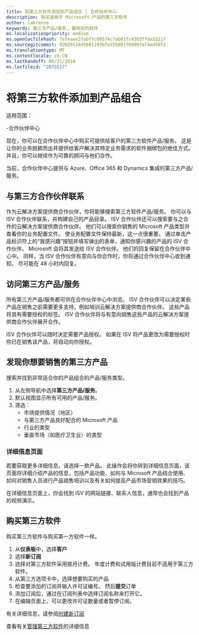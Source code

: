 ```yaml
---
title: 将第三方软件添加到产品组合 | 合作伙伴中心
description: 购买适用于 Microsoft 产品的第三方软件
author: labrenne
keywords: 第三方产品/服务, 要购买的软件
ms.localizationpriority: medium
ms.openlocfilehash: 7efeaee27abf7c08574c7ab81fc4303ffda3221f
ms.sourcegitcommit: 92629114d5081103bfe555081f69997af4ed56f2
ms.translationtype: MT
ms.contentlocale: zh-CN
ms.lasthandoff: 08/31/2018
ms.locfileid: "2875517"
---
```

# <a name="add-third-party-software-to-your-portfolio"></a>将第三方软件添加到产品组合

适用范围：

-合作伙伴中心

现在，你可以在合作伙伴中心中购买可提供给客户的第三方软件产品/服务。 这是让你的业务脱颖而出并提供给客户解决其特定业务需求的软件捆绑包的绝佳方式。 并且，你可以继续作为可靠的顾问与他们合作。

当前，合作伙伴中心提供与 Azure、Office 365 和 Dynamics 集成的第三方产品/服务。 

## <a name="connecting-with-third-party-partners"></a>与第三方合作伙伴联系
 
作为云解决方案提供商合作伙伴，你将能够搜索第三方软件产品/服务。 你可以与 ISV 合作伙伴联系，并构建自己的产品目录。 ISV 合作伙伴还可以搜索要与之合作的云解决方案提供商合作伙伴。 他们可以搜索你销售的 Microsoft 产品类型并查看你的业务配置文件。 使业务配置文件保持最新，这一点很重要。 通过单击产品标识符上的“我感兴趣”按钮并填写弹出的表单，通知你感兴趣的产品的 ISV 合作伙伴。 Microsoft 会将其发送给 ISV 合作伙伴。 他们的回复保留在合作伙伴中心中。 同样，当 ISV 合作伙伴有意向与你合作时，你将通过合作伙伴中心收到通知。 尽可能在 48 小时内回复。

## <a name="access-to-third-party-offers"></a>访问第三方产品/服务

所有第三方产品/服务都可供在合作伙伴中心中浏览。 ISV 合作伙伴可以决定某些产品在销售之前需要更多支持，例如培训云解决方案提供商合作伙伴。 这些产品将具有需要授权的标签。 ISV 合作伙伴将与有意向销售这些产品的云解决方案提供商合作伙伴展开合作。 

ISV 合作伙伴可以随时决定需要产品授权。 如果在 ISV 将产品更改为需要授权时你已在销售该产品，将自动向你授权。

## <a name="discover-third-party-products-you-want-to-sell"></a>发现你想要销售的第三方产品

搜索并找到非常适合你的产品组合的产品/服务类型。 

1. 从左侧导航中选择**第三方产品/服务**。
2. 默认视图显示所有可用的产品/服务。
3. 筛选：
    - 市场提供情况（地区）
    - 与第三方产品良好配合的 Microsoft 产品
    - 行业的类型
    - 垂直市场（如医疗卫生业）的类型

### <a name="the-details-page"></a>详细信息页面

若要获取更多详细信息，请选择一款产品。 此操作会将你转到详细信息页面，该页面将详细介绍产品的信息，包括产品功能、如何与 Microsoft 产品结合使用、如何对销售人员进行产品销售培训以及有关如何提高产品市场营销效果的技巧。

在详细信息页面上，你会找到 ISV 的网站链接、联系人信息，通常也会找到产品的视频演示。 

## <a name="purchase-the-third-party-software"></a>购买第三方软件

购买第三方软件与购买第一方软件一样。 

1. 从**仪表板**中，选择**客户**
2. 选择**新订阅**
3. 选择对第三方软件采用按月计费。 年度计费和试用版计费目前不适用于第三方软件。
4. 从第三方选项卡中，选择想要购买的产品
5. 检查要添加的订阅并输入许可证编号。 然后**提交**订单
6. 添加订阅后，通过在订阅列表中选择订阅名称来打开它。
7. 在编辑页面上，可以更改许可证数量或者暂停订阅。

有关详细信息，请参阅[创建新订阅](create-a-new-subscription.md)

查看有关[管理第三方软件](third-party-help.md)的详细信息  